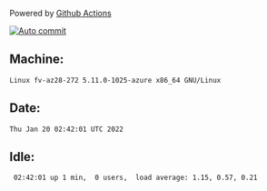 Powered by [Github Actions](https://github.com/features/actions)

[![Auto commit](https://github.com/gyfary/workstation/workflows/Auto%20commit/badge.svg)](https://github.com/gyfary/workstation/actions?query=workflow%3A%22Auto+commit%22)

## Machine:
```
Linux fv-az28-272 5.11.0-1025-azure x86_64 GNU/Linux
```
## Date:
```
Thu Jan 20 02:42:01 UTC 2022
```
## Idle:
```
 02:42:01 up 1 min,  0 users,  load average: 1.15, 0.57, 0.21
```
